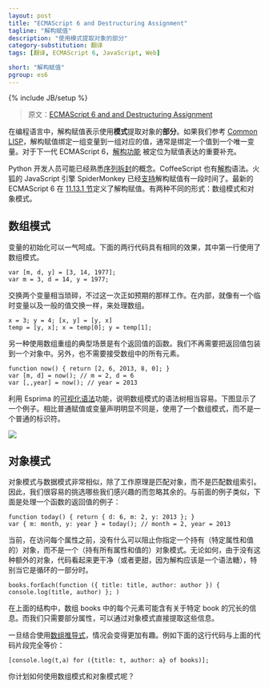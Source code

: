 ```yaml
---
layout: post
title: "ECMAScript 6 and Destructuring Assignment"
tagline: "解构赋值"
description: "使用模式提取对象的部分"
category-substitution: 翻译
tags: [翻译, ECMAScript 6, JavaScript, Web]

short: "解构赋值"
pgroup: es6
---
```

{% include JB/setup %}

> 原文：[ECMAScript 6 and and Destructuring Assignment](http://ariya.ofilabs.com/2013/02/es6-and-destructuring-assignment.html)

<!-- In a programming language, destructuring assignment denotes the use of **patterns** to extract **parts** of an object. If we refer to [Common LISP](http://www.cs.cmu.edu/Groups/AI/html/cltl/clm/node252.html), destructuring assignment binds a set of variables to a corresponding set of values, where normally bind a value to a single variable. For the next-generation ECMAScript 6, [destructuring feature](http://wiki.ecmascript.org/doku.php?id=harmony:destructuring) is slated to be an important addition to the assignment expression. -->
在编程语言中，解构赋值表示使用**模式**提取对象的**部分**。如果我们参考 [Common LISP](http://www.cs.cmu.edu/Groups/AI/html/cltl/clm/node252.html)，解构赋值绑定一组变量到一组对应的值，通常是绑定一个值到一个唯一变量。对于下一代 ECMAScript 6，[解构功能](http://wiki.ecmascript.org/doku.php?id=harmony:destructuring) 被定位为赋值表达的重要补充。

<!-- Python developers might be already familiar with the concept of [sequence unpacking](http://docs.python.org/2/tutorial/datastructures.html#tuples-and-sequences). CoffeeScript also already has the syntax for [destructuring](http://coffeescript.org/#destructuring). SpiderMonkey, the JavaScript engine in Firefox, has been [supporting](https://developer.mozilla.org/en-US/docs/JavaScript/New_in_JavaScript/1.7) destructuring assignment for a while. The latest ECMAScript 6 defines the grammar for destructuring assignment in [Section 11.13.1](http://teramako.github.com/ECMAScript/ecma6th_syntax.html#11.13.1). There are two different forms: array pattern and object pattern. -->
Python 开发人员可能已经熟悉[序列拆封](http://docs.python.org/2/tutorial/datastructures.html#tuples-and-sequences)的概念。CoffeeScript 也有[解构](http://coffeescript.org/#destructuring)语法。火狐的 JavaScript 引擎 SpiderMonkey 已经[支持](https://developer.mozilla.org/en-US/docs/JavaScript/New_in_JavaScript/1.7)解构赋值有一段时间了。最新的 ECMAScript 6 在 [11.13.1 节](http://teramako.github.com/ECMAScript/ecma6th_syntax.html#11.13.1)定义了解构赋值。有两种不同的形式：数组模式和对象模式。

<!-- ## Array Pattern -->

## 数组模式

<!-- Variables can be initialized in one go. The following two lines have the same effect, the first one is employing an array pattern. -->
变量的初始化可以一气呵成。下面的两行代码具有相同的效果，其中第一行使用了数组模式。

    var [m, d, y] = [3, 14, 1977];
    var m = 3, d = 14, y = 1977;

<!-- Swapping two variables is rather trivial, this one works just as expected. Internally, it does the sequence as if there is a temporary variable temp and the usual value exchange. -->
交换两个变量相当琐碎，不过这一次正如预期的那样工作。在内部，就像有一个临时变量以及一般的值交换一样，来处理数组。

    x = 3; y = 4; [x, y] = [y, x]
    temp = [y, x]; x = temp[0]; y = temp[1];

<!-- Another typical use of array restructuring is for a function which has multiple return values. We don't need to wrap it in an object anymore. Also, there is no need to accept all elements in the array. -->
另一种使用数组重组的典型场景是有个返回值的函数。我们不再需要把返回值包装到一个对象中。另外，也不需要接受数组中的所有元素。

    function now() { return [2, 6, 2013, 8, 0]; }
    var [m, d] = now(); // m = 2, d = 6
    var [,,year] = now(); // year = 2013

<!-- With the [syntax visualization](http://esprima.googlecode.com/git-history/harmony/demo/parse.html) feature of Esprima, it is rather easy to illustrate the syntax tree of an array pattern. The following figure shows an example thereof. Compared to a vanilla assignment or variable declarator, the obvious different here is that we have an array pattern instead of a plain identifier. -->
利用 Esprima 的[可视化语法](http://esprima.googlecode.com/git-history/harmony/demo/parse.html)功能，说明数组模式的语法树相当容易。下图显示了一个例子。相比普通赋值或变量声明明显不同是，使用了一个数组模式，而不是一个普通的标识符。

![](http://ariya.ofilabs.com/wp-content/uploads/2013/02/destructuring.png)

<!-- ## Object Pattern -->

## 对象模式

<!-- This pattern is very similar, except it works by matching object properties instead of array indices. Thus, we can easily pick the ones we are interested in while ignoring the rest. A similar example as before, e.g. when processing the return value of a function: -->
对象模式与数据模式非常相似，除了工作原理是匹配对象，而不是匹配数组索引。因此，我们很容易的挑选哪些我们感兴趣的而忽略其余的。与前面的例子类似，下面是处理一个函数的返回值的例子：

    function today() { return { d: 6, m: 2, y: 2013 }; }
    var { m: month, y: year } = today(); // month = 2, year = 2013

<!-- Of course, instead of a pattern, nothing stops you from assigning a holder object before accessing each property. However, the lack of such extra object makes the code looks cleaner (or sweeter, since destructuring is supposed to be a syntactic sugar), in particular when it is part of a loop. -->
当前，在访问每个属性之前，没有什么可以阻止你指定一个持有（特定属性和值的）对象，而不是一个（持有所有属性和值的）对象模式。无论如何，由于没有这种额外的对象，代码看起来更干净（或者更甜，因为解构应该是一个语法糖），特别当它是循环的一部分时。

    books.forEach(function ({ title: title, author: author }) { console.log(title, author) }; )

<!-- In the above construct, every element in that books array may contain a lengthy information about that particular book. Since we just want some properties, it is possible to extract them directly via the object pattern. -->
在上面的结构中，数组 books 中的每个元素可能含有关于特定 book 的冗长的信息。而我们只需要部分属性，可以通过对象模式直接提取这些信息。

<!-- It gets even more interesting once we combine with [array comprehension](http://ariya.ofilabs.com/2013/01/es6-and-array-comprehension.html). For example, the following line is exactly the same as the above snippet: -->
一旦结合使用[数组推导式](http://ariya.ofilabs.com/2013/01/es6-and-array-comprehension.html)，情况会变得更加有趣。例如下面的这行代码与上面的代码片段完全等价：

    [console.log(t,a) for ({title: t, author: a} of books)];

<!-- How do you plan to (ab)use array and object pattern? -->
你计划如何使用数组模式和对象模式呢？





